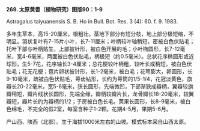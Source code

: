 **269. 太原黄耆（植物研究）图版90：1-9**

Astragalus taiyuanensis S. B. Ho in Bull. Bot. Res. 3 (4): 60. f. 9. 1983.

多年生草本，高15-20厘米。根粗壮。茎地下部分有短分枝，地上部分极短缩，不明显。羽状复叶有7-15片小叶，长7-11厘米；叶柄较叶轴稍短，密被白色伏贴毛；托叶下部与叶柄贴生，上部披针形，被白色开展的毛；小叶椭圆形，长7-12毫米，宽4-6毫米，两面被白色伏贴毛，柄极短（约0.5毫米）。总状花序椭圆形或近球形，生5-7花，花序轴长3-4厘米；总花梗较叶柄粗，较叶长或稍短，被白色伏贴毛；花无花梗；苞片卵状披针形，长1-2毫米，被白毛；花萼膨大，卵圆形，长9-10毫米，疏被白色伏贴毛，萼齿钻形，长约为萼筒的1/5-1/4，花冠淡黄色，旗瓣长20-22毫米，宽5-6毫米，狭长圆形，先端微凹，下部渐狭成瓣柄，翼瓣较旗瓣稍短，瓣片线状长圆形，先端全缘，瓣柄较瓣片长，龙骨瓣长18-20毫米，较翼瓣短，瓣片长约为瓣柄的1/2；子房被白色长毛。荚果长圆形，长8-9毫米，被白色绵毛，不完全的假2室，每室含种子1-2颗。花期4-5月，果期5-6月。

产山西、陕西（北部）。生于海拔1000米左右的山坡。模式标本采自山西太原。
